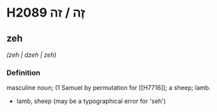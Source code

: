 # H2089 זֶה / זה

## zeh

_(zeh | dzeh | zeh)_

### Definition

masculine noun; (1 Samuel by permutation for [[H7716]]; a sheep; lamb.

- lamb, sheep (may be a typographical error for 'seh')
